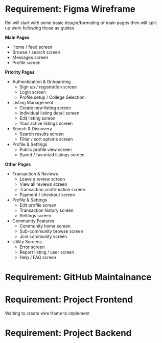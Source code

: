 # Requirement: Figma Wireframe

Rei will start with some basic desgin/formating of main pages then will split up work following those as guides

**Main Pages**

- Home / feed screen
- Browse / search screen
- Messages screen
- Profile screen

**Priority Pages**

- Authentication & Onboarding
  - Sign up / registration screen
  - Login screen
  - Profile setup / College Selection
- Listing Management
  - Create new listing screen
  - Individual listing detail screen
  - Edit listing screen
  - Your active listings screen
- Search & Discovery
  - Search results screen
  - Filter / sort options screen
- Profile & Settings
  - Public profile view screen
  - Saved / favorited listings screen

**Other Pages**

- Transaction & Reviews
  - Leave a review screen
  - View all reviews screen
  - Transaction confirmation screen
  - Payment / checkout screen
- Profile & Settings
  - Edit profile screen
  - Transaction history screen
  - Settings screen
- Community Features
  - Community home screen
  - Sub-community browse screen
  - Join community screen
- Utility Screens
  - Error screen
  - Report listing / user screen
  - Help / FAQ screen

# Requirement: GitHub Maintainance

# Requirement: Project Frontend

Waiting to create wire frame to implement

# Requirement: Project Backend
